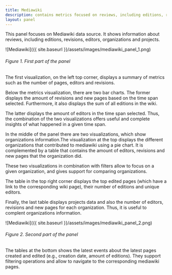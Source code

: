 ```yaml
---
title: Mediawiki
description: contains metrics focused on reviews, including editions, revisions and editors.
layout: panel
---
```


This panel focuses on Mediawiki data source. It shows information about reviews, including  editions, revisions, editors, organizations and projects.

![Mediawiki]({{ site.baseurl }}/assets/images/mediawiki_panel_1.png)
###### Figure 1. First part of the panel

The first visualization, on the left top corner, displays a summary of metrics such as the number of pages, editors and revisions.

Below the metrics visualization, there are two bar charts. The former displays the amount of revisions and new pages based on the time span selected. Furthermore, it also displays the sum of all editions in the wiki.

The latter displays the amount of editors in the time span selected. Thus, the combination of the two visualizations offers useful and complete insights of what happened in a given time span.

In the middle of the panel there are two visualizations, which show organizations information.The visualization at the top displays the different organizations that contributed to mediawiki using a pie chart. It is complemented by a table that contains the amount of editors, revisions and new pages that the organization did.

These two visualizations in combination with filters allow to focus on a given organization, and gives support for comparing organizations.

The table in the top right corner displays the top edited pages (which have a link to the corresponding wiki page), their number of editions and unique editors.

Finally, the last table displays projects data and also the number of editors, revisions and new pages for each organization. Thus, it is useful to complent organizations information.

![Mediawiki]({{ site.baseurl }}/assets/images/mediawiki_panel_2.png)
###### Figure 2. Second part of the panel

The tables at the bottom shows the latest events about the latest pages created and edited (e.g., creation date, amount of editions). They support filtering operations and allow to navigate to the corresponding mediawiki pages.
